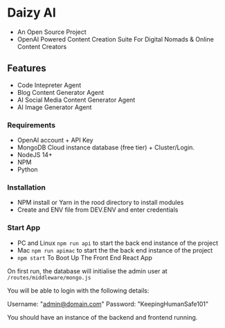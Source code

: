 
<!-- ![alt text](https://i.ibb.co/G9DFQYH/daizyai.png) -->
# Daizy AI
- An Open Source Project
- OpenAI Powered Content Creation Suite For Digital Nomads & Online Content Creators

## Features
- Code Intepreter Agent
- Blog Content Generator Agent
- AI Social Media Content Generator Agent
- AI Image Generator Agent

### Requirements

- OpenAI account + API Key
- MongoDB Cloud instance database (free tier) + Cluster/Login.
- NodeJS 14+
- NPM
- Python


### Installation

- NPM install or Yarn in the rood directory to install modules
- Create and ENV file from DEV.ENV and enter credentials

### Start App

- PC and Linux  `npm run api` to start the back end instance of the project
- Mac `npm run apimac` to start the the back end instance of the project
- `npm start` To Boot Up The Front End React App

On first run, the database will initialise the admin user at `/routes/middleware/mongo.js`

You will be able to login with the following details:

Username: "admin@domain.com"
Password: "KeepingHumanSafe101"

You should have an instance of the backend and frontend running.